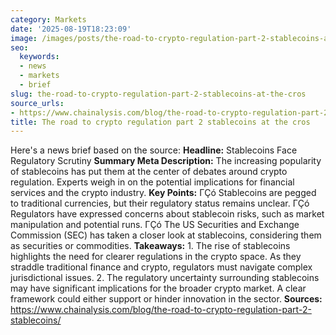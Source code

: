 ```yaml
---
category: Markets
date: '2025-08-19T18:23:09'
image: /images/posts/the-road-to-crypto-regulation-part-2-stablecoins-at-the-cros.png
seo:
  keywords:
  - news
  - markets
  - brief
slug: the-road-to-crypto-regulation-part-2-stablecoins-at-the-cros
source_urls:
- https://www.chainalysis.com/blog/the-road-to-crypto-regulation-part-2-stablecoins/
title: The road to crypto regulation part 2 stablecoins at the cros
---
```


Here's a news brief based on the source:  **Headline:** Stablecoins Face Regulatory Scrutiny  **Summary Meta Description:** The increasing popularity of stablecoins has put them at the center of debates around crypto regulation. Experts weigh in on the potential implications for financial services and the crypto industry.  **Key Points:**  ΓÇó Stablecoins are pegged to traditional currencies, but their regulatory status remains unclear. ΓÇó Regulators have expressed concerns about stablecoin risks, such as market manipulation and potential runs. ΓÇó The US Securities and Exchange Commission (SEC) has taken a closer look at stablecoins, considering them as securities or commodities.  **Takeaways:**  1. The rise of stablecoins highlights the need for clearer regulations in the crypto space. As they straddle traditional finance and crypto, regulators must navigate complex jurisdictional issues. 2. The regulatory uncertainty surrounding stablecoins may have significant implications for the broader crypto market. A clear framework could either support or hinder innovation in the sector.  **Sources:** https://www.chainalysis.com/blog/the-road-to-crypto-regulation-part-2-stablecoins/